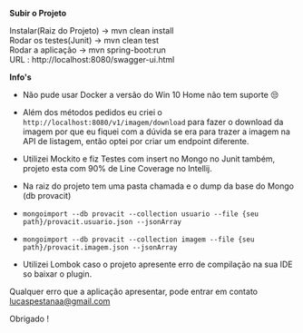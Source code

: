 **Subir o Projeto**

Instalar(Raiz do Projeto) -> mvn clean install                                                                            
Rodar os testes(Junit) -> mvn clean test                                                                       
Rodar a aplicação -> mvn spring-boot:run                                                                                         
URL : http://localhost:8080/swagger-ui.html       

**Info's**

- Não pude usar Docker a versão do Win 10 Home não tem suporte 😒

- Além dos métodos pedidos eu criei o `http://localhost:8080/v1/imagem/download` para fazer o download da imagem por que eu fiquei com a dúvida se era para trazer a imagem na API de listagem, então optei por criar um endpoint diferente.

- Utilizei Mockito e fiz Testes com insert no Mongo no Junit também, projeto esta com 90% de Line Coverage no Intellij.

- Na raiz do projeto tem uma pasta chamada e o dump da base do Mongo (db provacit) 

-  `mongoimport --db provacit --collection usuario --file {seu path}/provacit.usuario.json --jsonArray`
-  `mongoimport --db provacit --collection imagem --file {seu path}/provacit.imagem.json --jsonArray`

- Utilizei Lombok caso o projeto apresente erro de compilação na sua IDE so baixar o plugin.



 Qualquer erro que a aplicação apresentar, pode entrar em contato lucaspestanaa@gmail.com

Obrigado !


